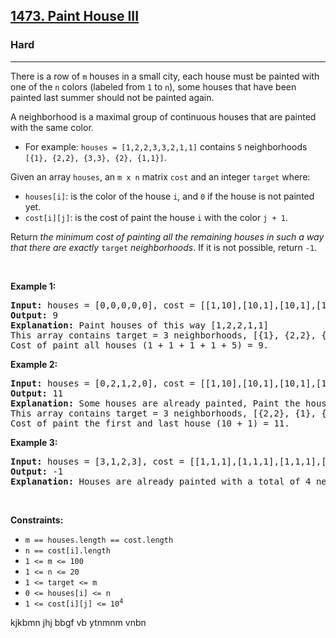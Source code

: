 <h2><a href="https://leetcode.com/problems/paint-house-iii/">1473. Paint House III</a></h2><h3>Hard</h3><hr><div><p>There is a row of <code>m</code> houses in a small city, each house must be painted with one of the <code>n</code> colors (labeled from <code>1</code> to <code>n</code>), some houses that have been painted last summer should not be painted again.</p>

<p>A neighborhood is a maximal group of continuous houses that are painted with the same color.</p>

<ul>
	<li>For example: <code>houses = [1,2,2,3,3,2,1,1]</code> contains <code>5</code> neighborhoods <code>[{1}, {2,2}, {3,3}, {2}, {1,1}]</code>.</li>
</ul>

<p>Given an array <code>houses</code>, an <code>m x n</code> matrix <code>cost</code> and an integer <code>target</code> where:</p>

<ul>
	<li><code>houses[i]</code>: is the color of the house <code>i</code>, and <code>0</code> if the house is not painted yet.</li>
	<li><code>cost[i][j]</code>: is the cost of paint the house <code>i</code> with the color <code>j + 1</code>.</li>
</ul>

<p>Return <em>the minimum cost of painting all the remaining houses in such a way that there are exactly</em> <code>target</code> <em>neighborhoods</em>. If it is not possible, return <code>-1</code>.</p>

<p>&nbsp;</p>
<p><strong>Example 1:</strong></p>

<pre><strong>Input:</strong> houses = [0,0,0,0,0], cost = [[1,10],[10,1],[10,1],[1,10],[5,1]], m = 5, n = 2, target = 3
<strong>Output:</strong> 9
<strong>Explanation:</strong> Paint houses of this way [1,2,2,1,1]
This array contains target = 3 neighborhoods, [{1}, {2,2}, {1,1}].
Cost of paint all houses (1 + 1 + 1 + 1 + 5) = 9.
</pre>

<p><strong>Example 2:</strong></p>

<pre><strong>Input:</strong> houses = [0,2,1,2,0], cost = [[1,10],[10,1],[10,1],[1,10],[5,1]], m = 5, n = 2, target = 3
<strong>Output:</strong> 11
<strong>Explanation:</strong> Some houses are already painted, Paint the houses of this way [2,2,1,2,2]
This array contains target = 3 neighborhoods, [{2,2}, {1}, {2,2}]. 
Cost of paint the first and last house (10 + 1) = 11.
</pre>

<p><strong>Example 3:</strong></p>

<pre><strong>Input:</strong> houses = [3,1,2,3], cost = [[1,1,1],[1,1,1],[1,1,1],[1,1,1]], m = 4, n = 3, target = 3
<strong>Output:</strong> -1
<strong>Explanation:</strong> Houses are already painted with a total of 4 neighborhoods [{3},{1},{2},{3}] different of target = 3.
</pre>

<p>&nbsp;</p>
<p><strong>Constraints:</strong></p>

<ul>
	<li><code>m == houses.length == cost.length</code></li>
	<li><code>n == cost[i].length</code></li>
	<li><code>1 &lt;= m &lt;= 100</code></li>
	<li><code>1 &lt;= n &lt;= 20</code></li>
	<li><code>1 &lt;= target &lt;= m</code></li>
	<li><code>0 &lt;= houses[i] &lt;= n</code></li>
	<li><code>1 &lt;= cost[i][j] &lt;= 10<sup>4</sup></code></li>
</ul>
</div>


kjkbmn
jhj
bbgf
vb
ytnmnm
vnbn

